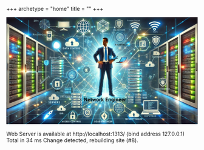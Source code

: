+++
archetype = "home"
title = ""
+++

![alt text](../assets/images/The_network_engineer.png)


Web Server is available at http://localhost:1313/ (bind address 127.0.0.1) Total in 34 ms Change detected, rebuilding site (#8).